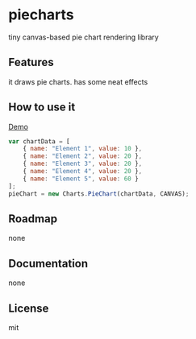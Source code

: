 # piecharts
tiny canvas-based pie chart rendering library

## Features
it draws pie charts. has some neat effects

## How to use it
[Demo](https://alexvitkov.github.io/piecharts/demo.html)
```JavaScript
var chartData = [
    { name: "Element 1", value: 10 },
    { name: "Element 2", value: 20 },
    { name: "Element 3", value: 20 },
    { name: "Element 4", value: 20 },
    { name: "Element 5", value: 60 }
];
pieChart = new Charts.PieChart(chartData, CANVAS);
```

## Roadmap
none

## Documentation
none

## License
mit
